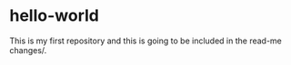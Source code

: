 # hello-world
This is my first repository and this is going to be included in the read-me changes/.
